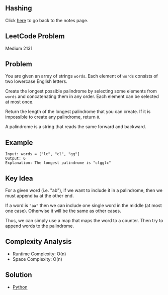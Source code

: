 ## Hashing
Click [here](../notes.md) to go back to the notes page.

## LeetCode Problem
Medium 2131

## Problem
You are given an array of strings `words`. Each element of `words` consists of two lowercase English letters.

Create the longest possible palindrome by selecting some elements from `words` and concatenating them in any order. Each element can be selected at most once.

Return the length of the longest palindrome that you can create. If it is impossible to create any palindrome, return `0`.

A palindrome is a string that reads the same forward and backward.

## Example
```
Input: words = ["lc", "cl", "gg"]
Output: 6
Explanation: The longest palindrome is "clgglc"
```

## Key Idea
For a given word (i.e. "ab"), if we want to include it in a palindrome, then we must append `ba` at the other end.

If a word is `"aa"` then we can include one single word in the middle (at most one case). Otherwise it will be the same as other cases.

Thus, we can simply use a map that maps the word to a counter. Then try to append words to the palindrome.

## Complexity Analysis
- Runtime Complexity: O(n)
- Space Complexity: O(n)

## Solution
- [Python](./solution.py)